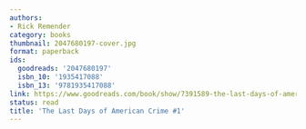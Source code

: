 ```yaml
---
authors:
- Rick Remender
category: books
thumbnail: 2047680197-cover.jpg
format: paperback
ids:
  goodreads: '2047680197'
  isbn_10: '1935417088'
  isbn_13: '9781935417088'
link: https://www.goodreads.com/book/show/7391589-the-last-days-of-american-crime-1
status: read
title: 'The Last Days of American Crime #1'
---
```

